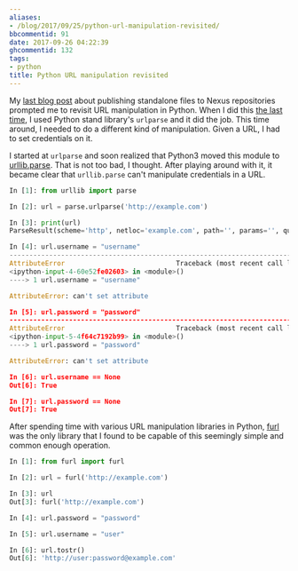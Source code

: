 ```yaml
---
aliases:
- /blog/2017/09/25/python-url-manipulation-revisited/
bbcommentid: 91
date: 2017-09-26 04:22:39
ghcommentid: 132
tags:
- python
title: Python URL manipulation revisited
---
```


My [last blog post](/blog/2017/08/17/uploading-a-standalone-artifact-to-nexus-3/) about publishing standalone files to Nexus repositories prompted me to revisit URL manipulation in Python. When I did this [the last time](/blog/2013/09/26/decomposing-urls-in-python/), I used Python stand library's `urlparse` and it did the job. This time around, I needed to do a different kind of manipulation. Given a URL, I had to set credentials on it. 

I started at `urlparse` and soon realized that Python3 moved this module to [urllib.parse](https://docs.python.org/3/library/urllib.parse.html). That is not too bad, I thought. After playing around with it, it became clear that `urllib.parse` can't manipulate credentials in a URL.

```python
In [1]: from urllib import parse

In [2]: url = parse.urlparse('http://example.com')

In [3]: print(url)
ParseResult(scheme='http', netloc='example.com', path='', params='', query='', fragment='')

In [4]: url.username = "username"
---------------------------------------------------------------------------
AttributeError                            Traceback (most recent call last)
<ipython-input-4-60e52fe02603> in <module>()
----> 1 url.username = "username"

AttributeError: can't set attribute

In [5]: url.password = "password"
---------------------------------------------------------------------------
AttributeError                            Traceback (most recent call last)
<ipython-input-5-4f64c7192b99> in <module>()
----> 1 url.password = "password"

AttributeError: can't set attribute

In [6]: url.username == None
Out[6]: True

In [7]: url.password == None
Out[7]: True
```


After spending time with various URL manipulation libraries in Python, [furl](https://github.com/gruns/furl) was the only library that I found to be capable of this seemingly simple and common enough operation.

```python
In [1]: from furl import furl

In [2]: url = furl('http://example.com')

In [3]: url
Out[3]: furl('http://example.com')

In [4]: url.password = "password"

In [5]: url.username = "user"

In [6]: url.tostr()
Out[6]: 'http://user:password@example.com'
```